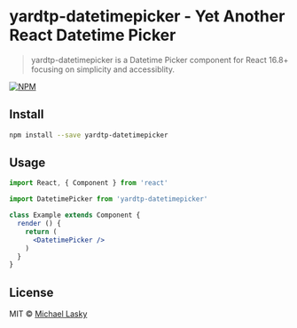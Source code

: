 # yardtp-datetimepicker - Yet Another React Datetime Picker

> yardtp-datetimepicker is a Datetime Picker component for React 16.8+ focusing on simplicity and accessiblity. 

[![NPM](https://img.shields.io/npm/v/react-modern-library-boilerplate.svg)](https://www.npmjs.com/package/react-modern-library-boilerplate) 

## Install

```bash
npm install --save yardtp-datetimepicker
```

## Usage

```jsx
import React, { Component } from 'react'

import DatetimePicker from 'yardtp-datetimepicker'

class Example extends Component {
  render () {
    return (
      <DatetimePicker />
    )
  }
}
```

## License

MIT © [Michael Lasky](https://github.com/NuclearHorseStudios)

